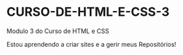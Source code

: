 # CURSO-DE-HTML-E-CSS-3
 Modulo 3 do Curso de HTML e CSS

 Estou aprendendo a criar sites e a gerir meus Repositórios!
